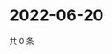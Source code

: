 # 2022-06-20

共 0 条

<!-- BEGIN WEIBO -->
<!-- 最后更新时间 Mon Jun 20 2022 13:06:56 GMT+0800 (China Standard Time) -->

<!-- END WEIBO -->
